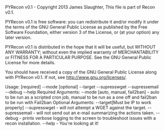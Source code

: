 PYRecon v0.1 - Copyright 2013 James Slaughter,
This file is part of Recon v0.1.

PYRecon v0.1 is free software: you can redistribute it and/or modify
it under the terms of the GNU General Public License as published by
the Free Software Foundation, either version 3 of the License, or
(at your option) any later version.

PYRecon v0.1 is distributed in the hope that it will be useful,
but WITHOUT ANY WARRANTY; without even the implied warranty of
MERCHANTABILITY or FITNESS FOR A PARTICULAR PURPOSE.  See the
GNU General Public License for more details.

You should have received a copy of the GNU General Public License
along with PYRecon v0.1.  If not, see <http://www.gnu.org/licenses/>.

Usage: [required] --mode [optional] --target --supresswget --supressemail --debug --help
       Required Arguments:
       --mode [auto, manual, fail2ban] - auto to be run as a scripted cron job, manual to be run as a one off and fail2ban to be run with Fail2ban
       Optional Arguments:
       --target[Must be IP to work properly]
       --supresswget - will not attempt a WGET against the target.
       --supressemail - will not send out an e-mail summarizing the actions taken.
       --debug - prints verbose logging to the screen to troubleshoot issues with a recon installation.
       --help - You're looking at it!
